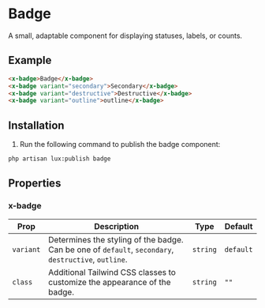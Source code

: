 # Badge
A small, adaptable component for displaying statuses, labels, or counts.

## Example
```html
<x-badge>Badge</x-badge>
<x-badge variant="secondary">Secondary</x-badge>
<x-badge variant="destructive">Destructive</x-badge>
<x-badge variant="outline">outline</x-badge>
```

## Installation

1. Run the following command to publish the badge component:

```bash
php artisan lux:publish badge
```


## Properties

### x-badge
| Prop | Description | Type | Default |
| --- | --- | --- | --- |
| `variant` | Determines the styling of the badge. Can be one of `default`, `secondary`, `destructive`, `outline`. | `string` | `default` |
| `class` | Additional Tailwind CSS classes to customize the appearance of the badge. | `string` | `""` |